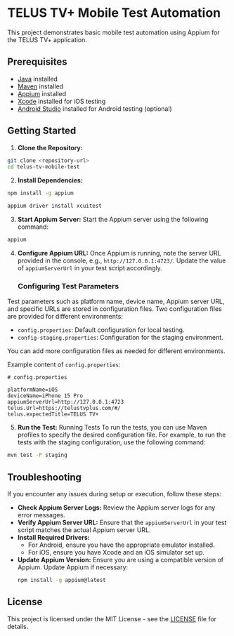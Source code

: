 # TELUS TV+ Mobile Test Automation
This project demonstrates basic mobile test automation using Appium for the TELUS TV+ application.
## Prerequisites
- [Java](https://www.oracle.com/java/technologies/javase-downloads.html) installed
- [Maven](https://maven.apache.org/download.cgi) installed
- [Appium](http://appium.io/) installed
- [Xcode](https://developer.apple.com/xcode/) installed for iOS testing
- [Android Studio](https://developer.android.com/studio) installed for Android testing (optional)
## Getting Started
1. **Clone the Repository:**
```bash
git clone <repository-url>
cd telus-tv-mobile-test
```
2. **Install Dependencies:**
```bash
npm install -g appium
```
```bash
appium driver install xcuitest
```


3. **Start Appium Server:**
   Start the Appium server using the following command:
```bash
appium
```
4. **Configure Appium URL:**
   Once Appium is running, note the server URL provided in the console, e.g., `http://127.0.0.1:4723/`. Update the value of `appiumServerUrl` in your test script accordingly.
   ### Configuring Test Parameters

Test parameters such as platform name, device name, Appium server URL, and specific URLs are stored in configuration files. Two configuration files are provided for different environments:

- `config.properties`: Default configuration for local testing.
- `config-staging.properties`: Configuration for the staging environment.

You can add more configuration files as needed for different environments.

Example content of `config.properties`:

```properties
# config.properties

platformName=iOS
deviceName=iPhone 15 Pro
appiumServerUrl=http://127.0.0.1:4723
telus.Url=https://telustvplus.com/#/
telus.expectedTitle=TELUS TV+
```

5. **Run the Test:**
   Running Tests
To run the tests, you can use Maven profiles to specify the desired configuration file. For example, to run the tests with the staging configuration, use the following command:
```bash
mvn test -P staging
```

## Troubleshooting
If you encounter any issues during setup or execution, follow these steps:
- **Check Appium Server Logs:**
  Review the Appium server logs for any error messages.
- **Verify Appium Server URL:**
  Ensure that the `appiumServerUrl` in your test script matches the actual Appium server URL.
- **Install Required Drivers:**
  - For Android, ensure you have the appropriate emulator installed.
  - For iOS, ensure you have Xcode and an iOS simulator set up.
- **Update Appium Version:**
  Ensure you are using a compatible version of Appium. Update Appium if necessary:
  ```bash
  npm install -g appium@latest
  ```
## License
This project is licensed under the MIT License - see the [LICENSE](LICENSE) file for details.

